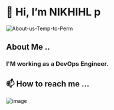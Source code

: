 #                                     👋 Hi, I’m NIKHIHL p
![About-us-Temp-to-Perm](https://github.com/pathepunikhil/AWS-S3-Pre-signed-URL-with-AWS-Cognito-Auth-and-Encrypted-S3-Data/assets/131676013/bdcfd0f6-ec77-4972-91db-4489f6d40aea)

##  About Me ..
### I'M working as a DevOps Engineer.
##  📫 How to reach me ...
![image](https://github.com/pathepunikhil/AWS-S3-Pre-signed-URL-with-AWS-Cognito-Auth-and-Encrypted-S3-Data/assets/131676013/15413624-26ae-463e-9756-d0658c8cbdb3)


<!---
pathepunikhil/pathepunikhil is a ✨ special ✨ repository because its `README.md` (this file) appears on your GitHub profile.
You can click the Preview link to take a look at your changes.
--->
